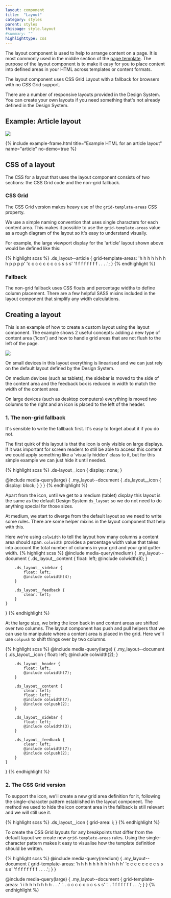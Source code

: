 ```yaml
---
layout: component
title:  "Layout"
category: styles
parent: styles
thispage: style.layout
#summary: ""
highlighttype: css
---
```

The layout component is used to help to arrange content on a page. It is most commonly used in the middle section of the [page template](/styles/page-template). The purpose of the layout component is to make it easy for you to place content into defined areas in your HTML across templates or content formats.

The layout component uses CSS Grid Layout with a fallback for browsers with no CSS Grid support.

There are a number of responsive layouts provided in the Design System. You can create your own layouts if you need something that's not already defined in the Design System.

## Example: Article layout

<img src="/assets/images/examples/article-layout.svg"/>

{% include example-frame.html title="Example HTML for an article layout" name="article" no-demo=true %}

## CSS of a layout

The CSS for a layout that uses the layout component consists of two sections: the CSS Grid code and the non-grid fallback.

### CSS Grid

The CSS Grid version makes heavy use of the `grid-template-areas` CSS property.

We use a simple naming convention that uses single characters for each content area. This makes it possible to use the `grid-template-areas` value as a rough diagram of the layout so it's easy to understand visually.

For example, the large viewport display for the 'article' layout shown above would be defined like this:

{% highlight scss %}
.ds_layout--article {
    grid-template-areas:
        'h h h h h h h h p p p p'
        'c c c c c c c c s s s s'
        'f f f f f f f f . . . .';
}
{% endhighlight %}

### Fallback

The non-grid fallback uses CSS floats and percentage widths to define column placement. There are a few helpful SASS mixins included in the layout component that simplify any width calculations.

## Creating a layout

This is an example of how to create a custom layout using the layout component. The example shows 2 useful concepts: adding a new type of content area ('icon') and how to handle grid areas that are not flush to the left of the page.

<img src="/assets/images/examples/complex-document-layout.svg"/>

On small devices in this layout everything is linearised and we can just rely on the default layout defined by the Design System.

On medium devices (such as tablets), the sidebar is moved to the side of the content area and the feedback box is reduced in width to match the width of the content area.

On large devices (such as desktop computers) everything is moved two columns to the right and an icon is placed to the left of the header.

### 1. The non-grid fallback

It's sensible to write the fallback first. It's easy to forget about it if you do not.

The first quirk of this layout is that the icon is only visible on large displays. If it was important for screen readers to still be able to access this content we could apply something like a 'visually hidden' class to it, but for this simple example we can just hide it until needed.

{% highlight scss %}
.ds-layout__icon {
    display: none;
}

@include media-query(large) {
    .my_layout--document {
        .ds_layout__icon {
            display: block;
        }
    }
}
{% endhighlight %}

Apart from the icon, until we get to a medium (tablet) display this layout is the same as the default Design System `ds_layout` so we do not need to do anything special for those sizes.

At medium, we start to diverge from the default layout so we need to write some rules. There are some helper mixins in the layout component that help with this.

Here we're using `colwidth` to tell the layout how many columns a content area should span. `colwidth` provides a percentage width value that takes into account the total number of columns in your grid and your grid gutter width.
{% highlight scss %}
@include media-query(medium) {
    .my_layout--document {
        .ds_layout__content {
            float: left;
            @include colwidth(8);
        }

        .ds_layout__sidebar {
            float: left;
            @include colwidth(4);
        }

        .ds_layout__feedback {
            clear: left;
        }
    }
}
{% endhighlight %}

At the large size, we bring the icon back in and content areas are shifted over two columns. The layout component has push and pull helpers that we can use to manipulate where a content area is placed in the grid. Here we'll use `colpush` to shift things over by two columns.

{% highlight scss %}
@include media-query(large) {
    .my_layout--document {
        .ds_layout__icon {
            float: left;
            @include colwidth(2);
        }

        .ds_layout__header {
            float: left;
            @include colwidth(7);
        }

        .ds_layout__content {
            clear: left;
            float: left;
            @include colwidth(7);
            @include colpush(2);
        }

        .ds_layout__sidebar {
            float: left;
            @include colwidth(3);
        }

        .ds_layout__feedback {
            clear: left;
            @include colwidth(7);
            @include colpush(2);
        }
    }
}
{% endhighlight %}

### 2. The CSS Grid version

To support the icon, we'll create a new grid area definition for it, following the single-character pattern established in the layout component. The method we used to hide the icon content area in the fallback is still relevant and we will still use it.

{% highlight scss %}
.ds_layout__icon {
    grid-area: i;
}
{% endhighlight %}

To create the CSS Grid layouts for any breakpoints that differ from the default layout we create new `grid-template-areas` rules. Using the single-character pattern makes it easy to visualise how the template definition should be written.

{% highlight scss %}
@include media-query(medium) {
    .my_layout--document {
        grid-template-areas:
            'h h h h h h h h h h h h'
            'c c c c c c c c s s s s'
            'f f f f f f f f . . . .';
    }
}

@include media-query(large) {
    .my_layout--document {
        grid-template-areas:
            'i i h h h h h h h . . .'
            '. . c c c c c c c s s s'
            '. . f f f f f f f . . .';
    }
}
{% endhighlight %}
